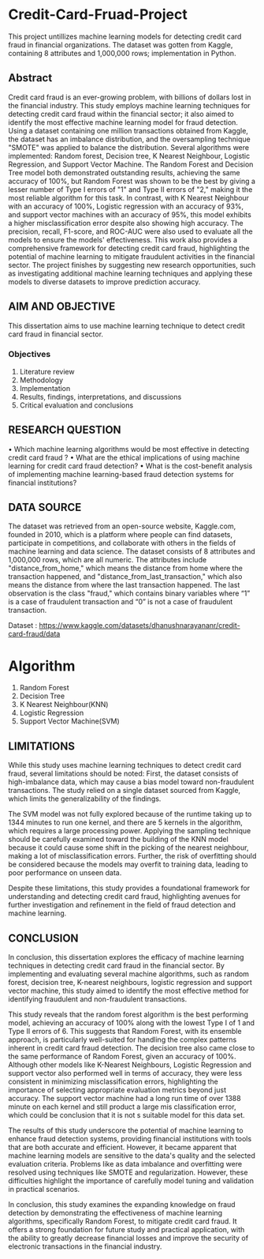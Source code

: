# Credit-Card-Fruad-Project
This project untillizes machine learning models for detecting credit card fraud in financial organizations. The dataset was gotten from Kaggle, containing 8 attributes and 1,000,000 rows; implementation in Python.

## Abstract

Credit card fraud is an ever-growing problem, with billions of dollars lost in the financial industry. This study employs machine learning techniques for detecting credit card fraud within the financial sector; it also aimed to identify the most effective machine learning model for fraud detection. Using a dataset containing one million transactions obtained from Kaggle, the dataset has an imbalance distribution, and the oversampling technique "SMOTE" was applied to balance the distribution. Several algorithms were implemented: Random forest, Decision tree, K Nearest Neighbour, Logistic Regression, and Support Vector Machine. The Random Forest and Decision Tree model both demonstrated outstanding results, achieving the same accuracy of 100%, but Random Forest was shown to be the best by giving a lesser number of Type I errors of "1" and Type II errors of "2,"  making it the most reliable algorithm for this task. In contrast, with K Nearest    Neighbour with an accuracy of 100%, Logistic regression with an accuracy of 93%, and support vector machines with an accuracy of 95%, this model exhibits a higher misclassification error despite also showing high accuracy. The precision, recall, F1-score, and ROC-AUC were also used to evaluate all the models to ensure the models' effectiveness. This work also provides a comprehensive framework for detecting credit card fraud, highlighting the potential of machine learning to mitigate fraudulent activities in the financial sector. The project finishes by suggesting new research opportunities, such as investigating additional machine learning techniques and applying these models to diverse datasets to improve prediction accuracy.

## AIM AND OBJECTIVE
This dissertation aims to use machine learning technique to detect credit card fraud in financial sector.

### Objectives
1.	Literature review
2.	Methodology
3.	Implementation
4.	Results, findings, interpretations, and discussions
5.	Critical evaluation and conclusions

## RESEARCH QUESTION
•	Which machine learning algorithms would be most effective in detecting credit card fraud ?
•	What are the ethical implications of using machine learning for credit card fraud detection?
•	What is the cost-benefit analysis of implementing machine learning-based fraud detection systems for financial institutions?


## DATA SOURCE

The dataset was retrieved from an open-source website, Kaggle.com, founded in 2010, which is a platform where people can find datasets, participate in competitions, and collaborate with others in the fields of machine learning and data science. The dataset consists of 8 attributes and 1,000,000 rows, which are all numeric. The attributes include "distance_from_home," which means the distance from home where the transaction happened, and "distance_from_last_transaction," which also means the distance from where the last transaction happened. The last observation is the class "fraud," which contains binary variables where “1” is a case of fraudulent transaction and “0” is not a case of fraudulent transaction.

Dataset : https://www.kaggle.com/datasets/dhanushnarayananr/credit-card-fraud/data

# Algorithm
1. Random Forest
2. Decision Tree
3. K Nearest Neighbour(KNN)
4. Logistic Regression
5. Support Vector Machine(SVM)

## LIMITATIONS

While this study uses machine learning techniques to detect credit card fraud, several limitations should be noted: First, the dataset consists of high-imbalance data, which may cause a bias model toward non-fraudulent transactions. The study relied on a single dataset sourced from Kaggle, which limits the generalizability of the findings.

The SVM model was not fully explored because of the runtime taking up to 1344 minutes to run one kernel, and there are 5 kernels in the algorithm, which requires a large processing power. Applying the sampling technique should be carefully examined toward the building of the KNN model because it could cause some shift in the picking of the nearest neighbour, making a lot of misclassification errors. Further, the risk of overfitting should be considered because the models may overfit to training data, leading to poor performance on unseen data.

Despite these limitations, this study provides a foundational framework for understanding and detecting credit card fraud, highlighting avenues for further investigation and refinement in the field of fraud detection and machine learning.

## CONCLUSION
In conclusion, this dissertation explores the efficacy of machine learning techniques in detecting credit card fraud in the financial sector. By implementing and evaluating several machine algorithms, such as random forest, decision tree, K-nearest neighbours, logistic regression and support vector machine, this study aimed to identify the most effective method for identifying fraudulent and non-fraudulent transactions.

This study reveals that the random forest algorithm is the best performing model, achieving an accuracy of 100% along with the lowest Type I of 1 and Type II errors of 6. This suggests that Random Forest, with its ensemble approach, is particularly well-suited for handling the complex patterns inherent in credit card fraud detection. The decision tree also came close to the same performance of Random Forest, given an accuracy of 100%. Although other models like K-Nearest Neighbours, Logistic Regression and support vector also performed well in terms of accuracy, they were less consistent in minimizing misclassification errors, highlighting the importance of selecting appropriate evaluation metrics beyond just accuracy. The support vector machine had a long run time of over 1388 minute on each kernel and still product a large mis classification error, which could be conclusion that it is not s suitable model for this data set.

The results of this study underscore the potential of machine learning to enhance fraud detection systems, providing financial institutions with tools that are both accurate and efficient. However, it became apparent that machine learning models are sensitive to the data's quality and the selected evaluation criteria. Problems like as data imbalance and overfitting were resolved using techniques like SMOTE and regularization. However, these difficulties highlight the importance of carefully model tuning and validation in practical scenarios.

In conclusion, this study examines the expanding knowledge on fraud detection by demonstrating the effectiveness of machine learning algorithms, specifically Random Forest, to mitigate credit card fraud. It offers a strong foundation for future study and practical application, with the ability to greatly decrease financial losses and improve the security of electronic transactions in the financial industry.




   
